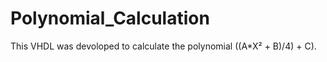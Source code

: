 # Polynomial_Calculation

This VHDL was devoloped to calculate the polynomial ((A*X² + B)/4) + C). 
